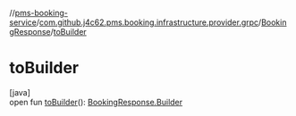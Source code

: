 //[pms-booking-service](../../../index.md)/[com.github.j4c62.pms.booking.infrastructure.provider.grpc](../index.md)/[BookingResponse](index.md)/[toBuilder](to-builder.md)

# toBuilder

[java]\
open fun [toBuilder](to-builder.md)(): [BookingResponse.Builder](-builder/index.md)
